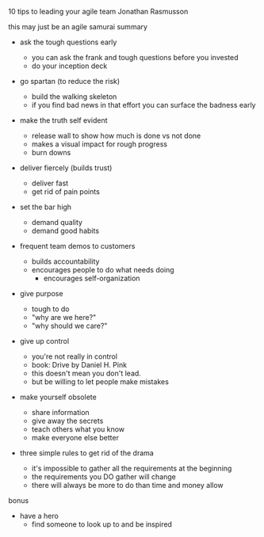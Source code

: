 10 tips to leading your agile team
Jonathan Rasmusson

this may just be an agile samurai summary

- ask the tough questions early
	- you can ask the frank and tough questions before you invested
	- do your inception deck

- go spartan (to reduce the risk)
	- build the walking skeleton
	- if you find bad news in that effort you can surface the badness early

- make the truth self evident
	- release wall to show how much is done vs not done
	- makes a visual impact for rough progress
	- burn downs

- deliver fiercely (builds trust)
	- deliver fast 
	- get rid of pain points

- set the bar high
	- demand quality
	- demand good habits

- frequent team demos to customers
	- builds accountability
	- encourages people to do what needs doing
		- encourages self-organization

- give purpose
	- tough to do
	- "why are we here?"
	- "why should we care?"

- give up control
	- you're not really in control
	- book: Drive by Daniel H. Pink
	- this doesn't mean you don't lead.
	- but be willing to let people make mistakes

- make yourself obsolete
	- share information
	- give away the secrets
	- teach others what you know
	- make everyone else better

- three simple rules to get rid of the drama
	- it's impossible to gather all the requirements at the beginning
	- the requirements you DO gather will change
	- there will always be more to do than time and money allow

bonus
- have a hero
	- find someone to look up to and be inspired

